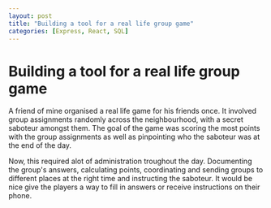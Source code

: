 ```yaml
---
layout: post
title: "Building a tool for a real life group game"
categories: [Express, React, SQL]
---
```


# Building a tool for a real life group game

A friend of mine organised a real life game for his friends once. It involved group assignments randomly across the neighbourhood, with a secret saboteur amongst them. The goal of the game was scoring the most points with the group assignments as well as pinpointing who the saboteur was at the end of the day. 

Now, this required alot of administration troughout the day. Documenting the group's answers, calculating points, coordinating and sending groups to different places at the right time and instructing the saboteur. It would be nice give the players a way to fill in answers or receive instructions on their phone.